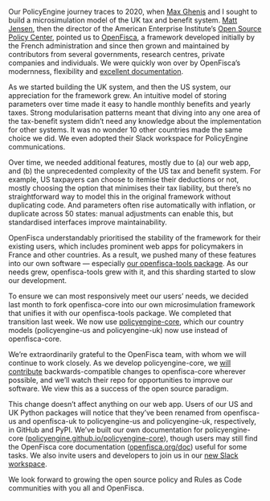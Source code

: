 Our PolicyEngine journey traces to 2020, when [Max Ghenis](undefined) and I sought to build a microsimulation model of the UK tax and benefit system. [Matt Jensen](undefined), then the director of the American Enterprise Institute’s [Open Source Policy Center](http://ospc.org), pointed us to [OpenFisca](http://openfisca.org/), a framework developed initially by the French administration and since then grown and maintained by contributors from several governments, research centres, private companies and individuals. We were quickly won over by OpenFisca’s modernness, flexibility and [excellent documentation](https://openfisca.org/doc/).

As we started building the UK system, and then the US system, our appreciation for the framework grew. An intuitive model of storing parameters over time made it easy to handle monthly benefits and yearly taxes. Strong modularisation patterns meant that diving into any one area of the tax-benefit system didn’t need any knowledge about the implementation for other systems. It was no wonder 10 other countries made the same choice we did. We even adopted their Slack workspace for PolicyEngine communications.

Over time, we needed additional features, mostly due to (a) our web app, and (b) the unprecedented complexity of the US tax and benefit system. For example, US taxpayers can choose to itemise their deductions or not, mostly choosing the option that minimises their tax liability, but there’s no straightforward way to model this in the original framework without duplicating code. And parameters often rise automatically with inflation, or duplicate across 50 states: manual adjustments can enable this, but standardised interfaces improve maintainability.

OpenFisca understandably prioritised the stability of the framework for their existing users, which includes prominent web apps for policymakers in France and other countries. As a result, we pushed many of these features into our own software — especially [our openfisca-tools package](https://github.com/PolicyEngine/openfisca-tools). As our needs grew, openfisca-tools grew with it, and this sharding started to slow our development.

To ensure we can most responsively meet our users’ needs, we decided last month to fork openfisca-core into our own microsimulation framework that unifies it with our openfisca-tools package. We completed that transition last week. We now use [policyengine-core](http://github.com/policyengine/policyengine-core), which our country models (policyengine-us and policyengine-uk) now use instead of openfisca-core.

We’re extraordinarily grateful to the OpenFisca team, with whom we will continue to work closely. As we develop policyengine-core, we [will](https://github.com/openfisca/openfisca-core/issues/1156) [contribute](https://github.com/openfisca/openfisca-core/issues/1155) backwards-compatible changes to openfisca-core wherever possible, and we’ll watch their repo for opportunities to improve our software. We view this as a success of the open source paradigm.

This change doesn’t affect anything on our web app. Users of our US and UK Python packages will notice that they’ve been renamed from openfisca-us and openfisca-uk to policyengine-us and policyengine-uk, respectively, in GitHub and PyPI. We’ve built our own documentation for policyengine-core ([policyengine.github.io/policyengine-core](http://policyengine.github.io/policyengine-core)), though users may still find the OpenFisca core documentation ([openfisca.org/doc](https://openfisca.org/doc/)) useful for some tasks. We also invite users and developers to join us in our [new Slack workspace](https://join.slack.com/t/policyengine-group/shared_invite/zt-1ieu4hpap-eowgah1ou4XWDeSG5PJtTg).

We look forward to growing the open source policy and Rules as Code communities with you all and OpenFisca.
